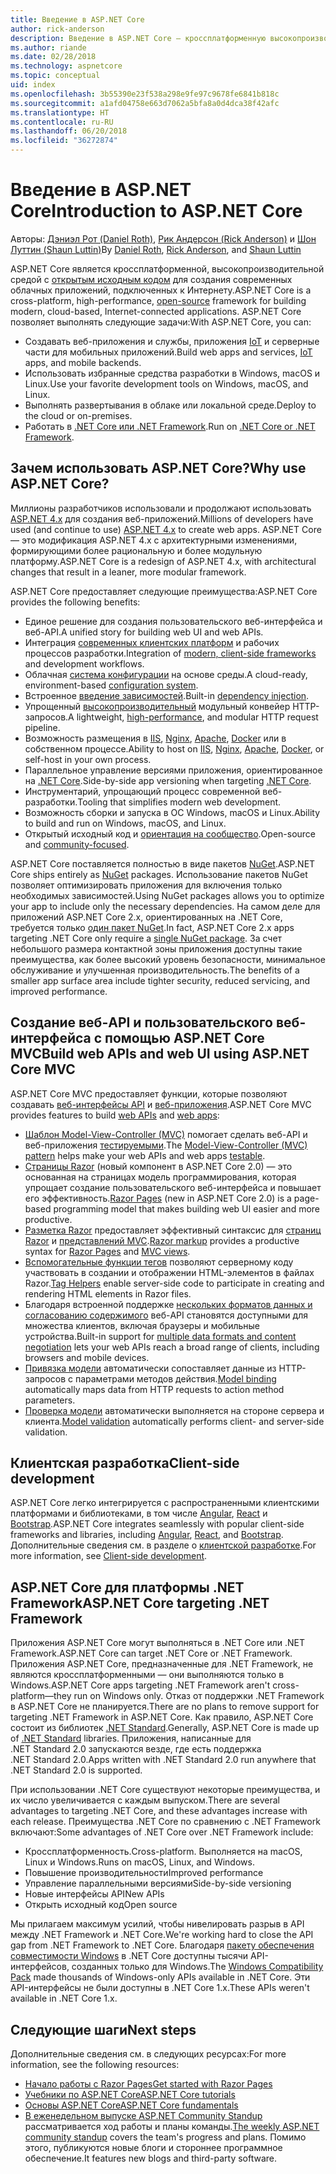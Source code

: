 ```yaml
---
title: Введение в ASP.NET Core
author: rick-anderson
description: Введение в ASP.NET Core — кроссплатформенную высокопроизводительную платформу с открытым исходным кодом для создания современных облачных интернет-приложений.
ms.author: riande
ms.date: 02/28/2018
ms.technology: aspnetcore
ms.topic: conceptual
uid: index
ms.openlocfilehash: 3b55390e23f538a298e9fe97c9678fe6841b818c
ms.sourcegitcommit: a1afd04758e663d7062a5bfa8a0d4dca38f42afc
ms.translationtype: HT
ms.contentlocale: ru-RU
ms.lasthandoff: 06/20/2018
ms.locfileid: "36272874"
---
```

# <a name="introduction-to-aspnet-core"></a><span data-ttu-id="8c877-103">Введение в ASP.NET Core</span><span class="sxs-lookup"><span data-stu-id="8c877-103">Introduction to ASP.NET Core</span></span>

<span data-ttu-id="8c877-104">Авторы: [Дэниэл Рот (Daniel Roth)](https://github.com/danroth27), [Рик Андерсон (Rick Anderson)](https://twitter.com/RickAndMSFT) и [Шон Луттин (Shaun Luttin)](https://twitter.com/dicshaunary)</span><span class="sxs-lookup"><span data-stu-id="8c877-104">By [Daniel Roth](https://github.com/danroth27), [Rick Anderson](https://twitter.com/RickAndMSFT), and [Shaun Luttin](https://twitter.com/dicshaunary)</span></span>

<span data-ttu-id="8c877-105">ASP.NET Core является кроссплатформенной, высокопроизводительной средой с [открытым исходным кодом](https://github.com/aspnet/home) для создания современных облачных приложений, подключенных к Интернету.</span><span class="sxs-lookup"><span data-stu-id="8c877-105">ASP.NET Core is a cross-platform, high-performance, [open-source](https://github.com/aspnet/home) framework for building modern, cloud-based, Internet-connected applications.</span></span> <span data-ttu-id="8c877-106">ASP.NET Core позволяет выполнять следующие задачи:</span><span class="sxs-lookup"><span data-stu-id="8c877-106">With ASP.NET Core, you can:</span></span>

* <span data-ttu-id="8c877-107">Создавать веб-приложения и службы, приложения [IoT](https://www.microsoft.com/internet-of-things/) и серверные части для мобильных приложений.</span><span class="sxs-lookup"><span data-stu-id="8c877-107">Build web apps and services, [IoT](https://www.microsoft.com/internet-of-things/) apps, and mobile backends.</span></span>
* <span data-ttu-id="8c877-108">Использовать избранные средства разработки в Windows, macOS и Linux.</span><span class="sxs-lookup"><span data-stu-id="8c877-108">Use your favorite development tools on Windows, macOS, and Linux.</span></span>
* <span data-ttu-id="8c877-109">Выполнять развертывания в облаке или локальной среде.</span><span class="sxs-lookup"><span data-stu-id="8c877-109">Deploy to the cloud or on-premises.</span></span>
* <span data-ttu-id="8c877-110">Работать в [.NET Core или .NET Framework](https://docs.microsoft.com/dotnet/articles/standard/choosing-core-framework-server).</span><span class="sxs-lookup"><span data-stu-id="8c877-110">Run on [.NET Core or .NET Framework](https://docs.microsoft.com/dotnet/articles/standard/choosing-core-framework-server).</span></span>

## <a name="why-use-aspnet-core"></a><span data-ttu-id="8c877-111">Зачем использовать ASP.NET Core?</span><span class="sxs-lookup"><span data-stu-id="8c877-111">Why use ASP.NET Core?</span></span>

<span data-ttu-id="8c877-112">Миллионы разработчиков использовали и продолжают использовать [ASP.NET 4.x](https://docs.microsoft.com/aspnet/overview) для создания веб-приложений.</span><span class="sxs-lookup"><span data-stu-id="8c877-112">Millions of developers have used (and continue to use) [ASP.NET 4.x](https://docs.microsoft.com/aspnet/overview) to create web apps.</span></span> <span data-ttu-id="8c877-113">ASP.NET Core — это модификация ASP.NET 4.x с архитектурными изменениями, формирующими более рациональную и более модульную платформу.</span><span class="sxs-lookup"><span data-stu-id="8c877-113">ASP.NET Core is a redesign of ASP.NET 4.x, with architectural changes that result in a leaner, more modular framework.</span></span>

<span data-ttu-id="8c877-114">ASP.NET Core предоставляет следующие преимущества:</span><span class="sxs-lookup"><span data-stu-id="8c877-114">ASP.NET Core provides the following benefits:</span></span>

* <span data-ttu-id="8c877-115">Единое решение для создания пользовательского веб-интерфейса и веб-API.</span><span class="sxs-lookup"><span data-stu-id="8c877-115">A unified story for building web UI and web APIs.</span></span>
* <span data-ttu-id="8c877-116">Интеграция [современных клиентских платформ](xref:client-side/index) и рабочих процессов разработки.</span><span class="sxs-lookup"><span data-stu-id="8c877-116">Integration of [modern, client-side frameworks](xref:client-side/index) and development workflows.</span></span>
* <span data-ttu-id="8c877-117">Облачная [система конфигурации](xref:fundamentals/configuration/index) на основе среды.</span><span class="sxs-lookup"><span data-stu-id="8c877-117">A cloud-ready, environment-based [configuration system](xref:fundamentals/configuration/index).</span></span>
* <span data-ttu-id="8c877-118">Встроенное [введение зависимостей](xref:fundamentals/dependency-injection).</span><span class="sxs-lookup"><span data-stu-id="8c877-118">Built-in [dependency injection](xref:fundamentals/dependency-injection).</span></span>
* <span data-ttu-id="8c877-119">Упрощенный [высокопроизводительный](https://github.com/aspnet/benchmarks) модульный конвейер HTTP-запросов.</span><span class="sxs-lookup"><span data-stu-id="8c877-119">A lightweight, [high-performance](https://github.com/aspnet/benchmarks), and modular HTTP request pipeline.</span></span>
* <span data-ttu-id="8c877-120">Возможность размещения в [IIS](xref:host-and-deploy/iis/index), [Nginx](xref:host-and-deploy/linux-nginx), [Apache](xref:host-and-deploy/linux-apache), [Docker](xref:host-and-deploy/docker/index) или в собственном процессе.</span><span class="sxs-lookup"><span data-stu-id="8c877-120">Ability to host on [IIS](xref:host-and-deploy/iis/index), [Nginx](xref:host-and-deploy/linux-nginx), [Apache](xref:host-and-deploy/linux-apache), [Docker](xref:host-and-deploy/docker/index), or self-host in your own process.</span></span>
* <span data-ttu-id="8c877-121">Параллельное управление версиями приложения, ориентированное на [.NET Core](https://docs.microsoft.com/dotnet/articles/standard/choosing-core-framework-server).</span><span class="sxs-lookup"><span data-stu-id="8c877-121">Side-by-side app versioning when targeting [.NET Core](https://docs.microsoft.com/dotnet/articles/standard/choosing-core-framework-server).</span></span>
* <span data-ttu-id="8c877-122">Инструментарий, упрощающий процесс современной веб-разработки.</span><span class="sxs-lookup"><span data-stu-id="8c877-122">Tooling that simplifies modern web development.</span></span>
* <span data-ttu-id="8c877-123">Возможность сборки и запуска в ОС Windows, macOS и Linux.</span><span class="sxs-lookup"><span data-stu-id="8c877-123">Ability to build and run on Windows, macOS, and Linux.</span></span>
* <span data-ttu-id="8c877-124">Открытый исходный код и [ориентация на сообщество](https://live.asp.net/).</span><span class="sxs-lookup"><span data-stu-id="8c877-124">Open-source and [community-focused](https://live.asp.net/).</span></span>

<span data-ttu-id="8c877-125">ASP.NET Core поставляется полностью в виде пакетов [NuGet](https://www.nuget.org/).</span><span class="sxs-lookup"><span data-stu-id="8c877-125">ASP.NET Core ships entirely as [NuGet](https://www.nuget.org/) packages.</span></span> <span data-ttu-id="8c877-126">Использование пакетов NuGet позволяет оптимизировать приложения для включения только необходимых зависимостей.</span><span class="sxs-lookup"><span data-stu-id="8c877-126">Using NuGet packages allows you to optimize your app to include only the necessary dependencies.</span></span> <span data-ttu-id="8c877-127">На самом деле для приложений ASP.NET Core 2.x, ориентированных на .NET Core, требуется только [один пакет NuGet](xref:fundamentals/metapackage).</span><span class="sxs-lookup"><span data-stu-id="8c877-127">In fact, ASP.NET Core 2.x apps targeting .NET Core only require a [single NuGet package](xref:fundamentals/metapackage).</span></span> <span data-ttu-id="8c877-128">За счет небольшого размера контактной зоны приложения доступны такие преимущества, как более высокий уровень безопасности, минимальное обслуживание и улучшенная производительность.</span><span class="sxs-lookup"><span data-stu-id="8c877-128">The benefits of a smaller app surface area include tighter security, reduced servicing, and improved performance.</span></span>

## <a name="build-web-apis-and-web-ui-using-aspnet-core-mvc"></a><span data-ttu-id="8c877-129">Создание веб-API и пользовательского веб-интерфейса с помощью ASP.NET Core MVC</span><span class="sxs-lookup"><span data-stu-id="8c877-129">Build web APIs and web UI using ASP.NET Core MVC</span></span>

<span data-ttu-id="8c877-130">ASP.NET Core MVC предоставляет функции, которые позволяют создавать [веб-интерфейсы API](xref:tutorials/index#build-web-apis) и [веб-приложения](xref:tutorials/index#build-web-apps).</span><span class="sxs-lookup"><span data-stu-id="8c877-130">ASP.NET Core MVC provides features to build [web APIs](xref:tutorials/index#build-web-apis) and [web apps](xref:tutorials/index#build-web-apps):</span></span>

* <span data-ttu-id="8c877-131">[Шаблон Model-View-Controller (MVC)](xref:mvc/overview) помогает сделать веб-API и веб-приложения [тестируемыми](xref:test/index).</span><span class="sxs-lookup"><span data-stu-id="8c877-131">The [Model-View-Controller (MVC) pattern](xref:mvc/overview) helps make your web APIs and web apps [testable](xref:test/index).</span></span>
* <span data-ttu-id="8c877-132">[Страницы Razor](xref:razor-pages/index) (новый компонент в ASP.NET Core 2.0) — это основанная на страницах модель программирования, которая упрощает создание пользовательского веб-интерфейса и повышает его эффективность.</span><span class="sxs-lookup"><span data-stu-id="8c877-132">[Razor Pages](xref:razor-pages/index) (new in ASP.NET Core 2.0) is a page-based programming model that makes building web UI easier and more productive.</span></span>
* <span data-ttu-id="8c877-133">[Разметка Razor](xref:mvc/views/razor) предоставляет эффективный синтаксис для [страниц Razor](xref:razor-pages/index) и [представлений MVC](xref:mvc/views/overview).</span><span class="sxs-lookup"><span data-stu-id="8c877-133">[Razor markup](xref:mvc/views/razor) provides a productive syntax for [Razor Pages](xref:razor-pages/index) and [MVC views](xref:mvc/views/overview).</span></span>
* <span data-ttu-id="8c877-134">[Вспомогательные функции тегов](xref:mvc/views/tag-helpers/intro) позволяют серверному коду участвовать в создании и отображении HTML-элементов в файлах Razor.</span><span class="sxs-lookup"><span data-stu-id="8c877-134">[Tag Helpers](xref:mvc/views/tag-helpers/intro) enable server-side code to participate in creating and rendering HTML elements in Razor files.</span></span>
* <span data-ttu-id="8c877-135">Благодаря встроенной поддержке [нескольких форматов данных и согласованию содержимого](xref:web-api/advanced/formatting) веб-API становятся доступными для множества клиентов, включая браузеры и мобильные устройства.</span><span class="sxs-lookup"><span data-stu-id="8c877-135">Built-in support for [multiple data formats and content negotiation](xref:web-api/advanced/formatting) lets your web APIs reach a broad range of clients, including browsers and mobile devices.</span></span>
* <span data-ttu-id="8c877-136">[Привязка модели](xref:mvc/models/model-binding) автоматически сопоставляет данные из HTTP-запросов с параметрами методов действия.</span><span class="sxs-lookup"><span data-stu-id="8c877-136">[Model binding](xref:mvc/models/model-binding) automatically maps data from HTTP requests to action method parameters.</span></span>
* <span data-ttu-id="8c877-137">[Проверка модели](xref:mvc/models/validation) автоматически выполняется на стороне сервера и клиента.</span><span class="sxs-lookup"><span data-stu-id="8c877-137">[Model validation](xref:mvc/models/validation) automatically performs client- and server-side validation.</span></span>

## <a name="client-side-development"></a><span data-ttu-id="8c877-138">Клиентская разработка</span><span class="sxs-lookup"><span data-stu-id="8c877-138">Client-side development</span></span>

<span data-ttu-id="8c877-139">ASP.NET Core легко интегрируется с распространенными клиентскими платформами и библиотеками, в том числе [Angular](xref:spa/angular), [React](xref:spa/react) и [Bootstrap](xref:client-side/bootstrap).</span><span class="sxs-lookup"><span data-stu-id="8c877-139">ASP.NET Core integrates seamlessly with popular client-side frameworks and libraries, including [Angular](xref:spa/angular), [React](xref:spa/react), and [Bootstrap](xref:client-side/bootstrap).</span></span> <span data-ttu-id="8c877-140">Дополнительные сведения см. в разделе о [клиентской разработке](xref:client-side/index).</span><span class="sxs-lookup"><span data-stu-id="8c877-140">For more information, see [Client-side development](xref:client-side/index).</span></span>

## <a name="aspnet-core-targeting-net-framework"></a><span data-ttu-id="8c877-141">ASP.NET Core для платформы .NET Framework</span><span class="sxs-lookup"><span data-stu-id="8c877-141">ASP.NET Core targeting .NET Framework</span></span>

<span data-ttu-id="8c877-142">Приложения ASP.NET Core могут выполняться в .NET Core или .NET Framework.</span><span class="sxs-lookup"><span data-stu-id="8c877-142">ASP.NET Core can target .NET Core or .NET Framework.</span></span> <span data-ttu-id="8c877-143">Приложения ASP.NET Core, предназначенные для .NET Framework, не являются кроссплатформенными &mdash; они выполняются только в Windows.</span><span class="sxs-lookup"><span data-stu-id="8c877-143">ASP.NET Core apps targeting .NET Framework aren't cross-platform&mdash;they run on Windows only.</span></span> <span data-ttu-id="8c877-144">Отказ от поддержки .NET Framework в ASP.NET Core не планируется.</span><span class="sxs-lookup"><span data-stu-id="8c877-144">There are no plans to remove support for targeting .NET Framework in ASP.NET Core.</span></span> <span data-ttu-id="8c877-145">Как правило, ASP.NET Core состоит из библиотек [.NET Standard](/dotnet/standard/net-standard).</span><span class="sxs-lookup"><span data-stu-id="8c877-145">Generally, ASP.NET Core is made up of [.NET Standard](/dotnet/standard/net-standard) libraries.</span></span> <span data-ttu-id="8c877-146">Приложения, написанные для .NET Standard 2.0 запускаются везде, где есть поддержка .NET Standard 2.0.</span><span class="sxs-lookup"><span data-stu-id="8c877-146">Apps written with .NET Standard 2.0 run anywhere that .NET Standard 2.0 is supported.</span></span>

<span data-ttu-id="8c877-147">При использовании .NET Core существуют некоторые преимущества, и их число увеличивается с каждым выпуском.</span><span class="sxs-lookup"><span data-stu-id="8c877-147">There are several advantages to targeting .NET Core, and these advantages increase with each release.</span></span> <span data-ttu-id="8c877-148">Преимущества .NET Core по сравнению с .NET Framework включают:</span><span class="sxs-lookup"><span data-stu-id="8c877-148">Some advantages of .NET Core over .NET Framework include:</span></span>

* <span data-ttu-id="8c877-149">Кроссплатформенность.</span><span class="sxs-lookup"><span data-stu-id="8c877-149">Cross-platform.</span></span> <span data-ttu-id="8c877-150">Выполняется на macOS, Linux и Windows.</span><span class="sxs-lookup"><span data-stu-id="8c877-150">Runs on macOS, Linux, and Windows.</span></span>
* <span data-ttu-id="8c877-151">Повышение производительности</span><span class="sxs-lookup"><span data-stu-id="8c877-151">Improved performance</span></span>
* <span data-ttu-id="8c877-152">Управление параллельными версиями</span><span class="sxs-lookup"><span data-stu-id="8c877-152">Side-by-side versioning</span></span>
* <span data-ttu-id="8c877-153">Новые интерфейсы API</span><span class="sxs-lookup"><span data-stu-id="8c877-153">New APIs</span></span>
* <span data-ttu-id="8c877-154">Открыть исходный код</span><span class="sxs-lookup"><span data-stu-id="8c877-154">Open source</span></span>

<span data-ttu-id="8c877-155">Мы прилагаем максимум усилий, чтобы нивелировать разрыв в API между .NET Framework и .NET Core.</span><span class="sxs-lookup"><span data-stu-id="8c877-155">We're working hard to close the API gap from .NET Framework to .NET Core.</span></span> <span data-ttu-id="8c877-156">Благодаря [пакету обеспечения совместимости Windows](/dotnet/core/porting/windows-compat-pack) в .NET Core доступны тысячи API-интерфейсов, созданных только для Windows.</span><span class="sxs-lookup"><span data-stu-id="8c877-156">The [Windows Compatibility Pack](/dotnet/core/porting/windows-compat-pack) made thousands of Windows-only APIs available in .NET Core.</span></span> <span data-ttu-id="8c877-157">Эти API-интерфейсы не были доступны в .NET Core 1.x.</span><span class="sxs-lookup"><span data-stu-id="8c877-157">These APIs weren't available in .NET Core 1.x.</span></span>

## <a name="next-steps"></a><span data-ttu-id="8c877-158">Следующие шаги</span><span class="sxs-lookup"><span data-stu-id="8c877-158">Next steps</span></span>

<span data-ttu-id="8c877-159">Дополнительные сведения см. в следующих ресурсах:</span><span class="sxs-lookup"><span data-stu-id="8c877-159">For more information, see the following resources:</span></span>

* [<span data-ttu-id="8c877-160">Начало работы с Razor Pages</span><span class="sxs-lookup"><span data-stu-id="8c877-160">Get started with Razor Pages</span></span>](xref:tutorials/razor-pages/razor-pages-start)
* [<span data-ttu-id="8c877-161">Учебники по ASP.NET Core</span><span class="sxs-lookup"><span data-stu-id="8c877-161">ASP.NET Core tutorials</span></span>](xref:tutorials/index)
* [<span data-ttu-id="8c877-162">Основы ASP.NET Core</span><span class="sxs-lookup"><span data-stu-id="8c877-162">ASP.NET Core fundamentals</span></span>](xref:fundamentals/index)
* <span data-ttu-id="8c877-163">[В еженедельном выпуске ASP.NET Community Standup](https://live.asp.net/) рассматривается ход работы и планы команды.</span><span class="sxs-lookup"><span data-stu-id="8c877-163">[The weekly ASP.NET community standup](https://live.asp.net/) covers the team's progress and plans.</span></span> <span data-ttu-id="8c877-164">Помимо этого, публикуются новые блоги и стороннее программное обеспечение.</span><span class="sxs-lookup"><span data-stu-id="8c877-164">It features new blogs and third-party software.</span></span>
